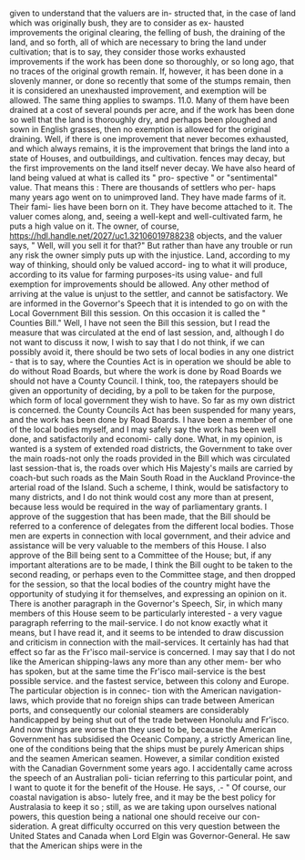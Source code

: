 given to understand that the valuers are in- structed that, in the case of land which was originally bush, they are to consider as ex- hausted improvements the original clearing, the felling of bush, the draining of the land, and so forth, all of which are necessary to bring the land under cultivation; that is to say, they consider those works exhausted improvements if the work has been done so thoroughly, or so long ago, that no traces of the original growth remain. If, however, it has been done in a slovenly manner, or done so recently that some of the stumps remain, then it is considered an unexhausted improvement, and exemption will be allowed. The same thing applies to swamps. 11.0. Many of them have been drained at a cost of several pounds per acre, and if the work has been done so well that the land is thoroughly dry, and perhaps been ploughed and sown in English grasses, then no exemption is allowed for the original draining. Well, if there is one improvement that never becomes exhausted, and which always remains, it is the improvement that brings the land into a state of Houses, and outbuildings, and cultivation. fences may decay, but the first improvements on the land itself never decay. We have also heard of land being valued at what is called its " pro- spective " or "sentimental" value. That means this : There are thousands of settlers who per- haps many years ago went on to unimproved land. They have made farms of it. Their fami- lies have been born on it. They have become attached to it. The valuer comes along, and, seeing a well-kept and well-cultivated farm, he puts a high value on it. The owner, of course, https://hdl.handle.net/2027/uc1.32106019788238 objects, and the valuer says, " Well, will you sell it for that?" But rather than have any trouble or run any risk the owner simply puts up with the injustice. Land, according to my way of thinking, should only be valued accord- ing to what it will produce, according to its value for farming purposes-its using value- and full exemption for improvements should be allowed. Any other method of arriving at the value is unjust to the settler, and cannot be satisfactory. We are informed in the Governor's Speech that it is intended to go on with the Local Government Bill this session. On this occasion it is called the " Counties Bill." Well, I have not seen the Bill this session, but I read the measure that was circulated at the end of last session, and, although I do not want to discuss it now, I wish to say that I do not think, if we can possibly avoid it, there should be two sets of local bodies in any one district - that is to say, where the Counties Act is in operation we should be able to do without Road Boards, but where the work is done by Road Boards we should not have a County Council. I think, too, the ratepayers should be given an opportunity of deciding, by a poll to be taken for the purpose, which form of local government they wish to have. So far as my own district is concerned. the County Councils Act has been suspended for many years, and the work has been done by Road Boards. I have been a member of one of the local bodies myself, and I may safely say the work has been well done, and satisfactorily and economi- cally done. What, in my opinion, is wanted is a system of extended road districts, the Government to take over the main roads-not only the roads provided in the Bill which was circulated last session-that is, the roads over which His Majesty's mails are carried by coach-but such roads as the Main South Road in the Auckland Province-the arterial road of the Island. Such a scheme, I think, would be satisfactory to many districts, and I do not think would cost any more than at present, because less would be required in the way of parliamentary grants. I approve of the suggestion that has been made, that the Bill should be referred to a conference of delegates from the different local bodies. Those men are experts in connection with local government, and their advice and assistance will be very valuable to the members of this House. I also approve of the Bill being sent to a Committee of the House; but, if any important alterations are to be made, I think the Bill ought to be taken to the second reading, or perhaps even to the Committee stage, and then dropped for the session, so that the local bodies of the country might have the opportunity of studying it for themselves, and expressing an opinion on it. There is another paragraph in the Governor's Speech, Sir, in which many members of this House seem to be particularly interested - a very vague paragraph referring to the mail-service. I do not know exactly what it means, but I have read it, and it seems to be intended to draw discussion and criticism in connection with the mail-services. It certainly has had that effect so far as the Fr'isco mail-service is concerned. I may say that I do not like the American shipping-laws any more than any other mem- ber who has spoken, but at the same time the Fr'isco mail-service is the best possible service. and the fastest service, between this colony and Europe. The particular objection is in connec- tion with the American navigation-laws, which provide that no foreign ships can trade between American ports, and consequently our colonial steamers are considerably handicapped by being shut out of the trade between Honolulu and Fr'isco. And now things are worse than they used to be, because the American Government has subsidised the Oceanic Company, a strictly American line, one of the conditions being that the ships must be purely American ships and the seamen American seamen. However, a similar condition existed with the Canadian Government some years ago. I accidentally came across the speech of an Australian poli- tician referring to this particular point, and I want to quote it for the benefit of the House. He says, .- " Of course, our coastal navigation is abso- lutely free, and it may be the best policy for Australasia to keep it so ; still, as we are taking upon ourselves national powers, this question being a national one should receive our con- sideration. A great difficulty occurred on this very question between the United States and Canada when Lord Elgin was Governor-General. He saw that the American ships were in the 